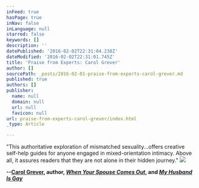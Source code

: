 ```yaml
---
inFeed: true
hasPage: true
inNav: false
inLanguage: null
starred: false
keywords: []
description: ''
datePublished: '2016-02-02T22:31:04.238Z'
dateModified: '2016-02-02T22:31:01.745Z'
title: 'Praise from Experts: Carol Grever'
author: []
sourcePath: _posts/2016-02-01-praise-from-experts-carol-grever.md
published: true
authors: []
publisher:
  name: null
  domain: null
  url: null
  favicon: null
url: praise-from-experts-carol-grever/index.html
_type: Article

---
```

"This authoritative exploration of mismatched sexuality...offers creative self-help guides for anyone engaged in mixed-orientation intimacy. Above all, it assures readers that they are not alone in their hidden journey."
![](https://s3-us-west-2.amazonaws.com/the-grid-img/p/df1f03911688fe07223d93b14436bafaaf4eb6ff.jpg)

**--[Carol Grever][0], author, _[When Your Spouse Comes Out][1]_, and _[My Husband Is Gay][2]_**

[0]: http://carolgrever.com/
[1]: http://amzn.to/1PO5YRp
[2]: http://amzn.to/1PO63Ez